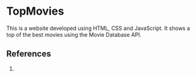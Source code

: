 # TopMovies
This is a website developed using HTML, CSS and JavaScript. It shows a top of the best movies using the Movie Database API. 

## References
1. [The Movie Database API]: 
   https://developers.themoviedb.org/4/getting-started/authorization
